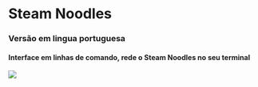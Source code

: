 Steam Noodles
=============

### Versão em lingua portuguesa
#### Interface em linhas de comando, rede o Steam Noodles no seu terminal

![](https://raw.githubusercontent.com/tanjilk/steam-noodles/master/Steam_Logo.png?token=ALLVJJLTBSIVTJKKE4FHQVK7HEILM)
